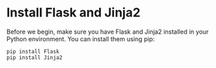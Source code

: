 # Install Flask and Jinja2

Before we begin, make sure you have Flask and Jinja2 installed in your Python environment. You can install them using pip:

```
pip install Flask
pip install Jinja2
```
